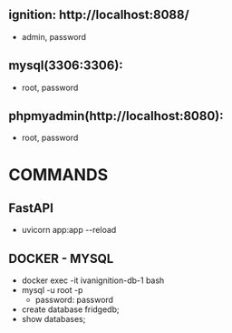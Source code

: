 ## ignition: http://localhost:8088/
- admin, password

## mysql(3306:3306):
- root, password
## phpmyadmin(http://localhost:8080):
- root, password


# COMMANDS
## FastAPI
- uvicorn app:app --reload

## DOCKER - MYSQL
- docker exec -it ivanignition-db-1 bash
- mysql -u root -p
    - password: password
- create database fridgedb;
- show databases;
